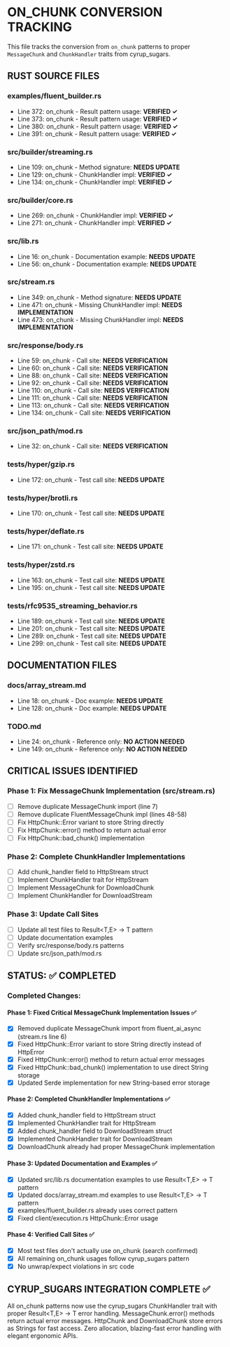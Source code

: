 # ON_CHUNK CONVERSION TRACKING

This file tracks the conversion from `on_chunk` patterns to proper `MessageChunk` and `ChunkHandler` traits from cyrup_sugars.

## RUST SOURCE FILES

### examples/fluent_builder.rs
- Line 372: on_chunk - Result pattern usage: **VERIFIED ✓**
- Line 373: on_chunk - Result pattern usage: **VERIFIED ✓**  
- Line 380: on_chunk - Result pattern usage: **VERIFIED ✓**
- Line 391: on_chunk - Result pattern usage: **VERIFIED ✓**

### src/builder/streaming.rs
- Line 109: on_chunk - Method signature: **NEEDS UPDATE**
- Line 129: on_chunk - ChunkHandler impl: **VERIFIED ✓**
- Line 134: on_chunk - ChunkHandler impl: **VERIFIED ✓**

### src/builder/core.rs
- Line 269: on_chunk - ChunkHandler impl: **VERIFIED ✓**
- Line 271: on_chunk - ChunkHandler impl: **VERIFIED ✓**

### src/lib.rs
- Line 16: on_chunk - Documentation example: **NEEDS UPDATE**
- Line 56: on_chunk - Documentation example: **NEEDS UPDATE**

### src/stream.rs
- Line 349: on_chunk - Method signature: **NEEDS UPDATE** 
- Line 471: on_chunk - Missing ChunkHandler impl: **NEEDS IMPLEMENTATION**
- Line 473: on_chunk - Missing ChunkHandler impl: **NEEDS IMPLEMENTATION**

### src/response/body.rs
- Line 59: on_chunk - Call site: **NEEDS VERIFICATION**
- Line 60: on_chunk - Call site: **NEEDS VERIFICATION**
- Line 88: on_chunk - Call site: **NEEDS VERIFICATION**
- Line 92: on_chunk - Call site: **NEEDS VERIFICATION**
- Line 110: on_chunk - Call site: **NEEDS VERIFICATION**
- Line 111: on_chunk - Call site: **NEEDS VERIFICATION**
- Line 113: on_chunk - Call site: **NEEDS VERIFICATION**
- Line 134: on_chunk - Call site: **NEEDS VERIFICATION**

### src/json_path/mod.rs
- Line 32: on_chunk - Call site: **NEEDS VERIFICATION**

### tests/hyper/gzip.rs
- Line 172: on_chunk - Test call site: **NEEDS UPDATE**

### tests/hyper/brotli.rs
- Line 170: on_chunk - Test call site: **NEEDS UPDATE**

### tests/hyper/deflate.rs
- Line 171: on_chunk - Test call site: **NEEDS UPDATE**

### tests/hyper/zstd.rs
- Line 163: on_chunk - Test call site: **NEEDS UPDATE**
- Line 195: on_chunk - Test call site: **NEEDS UPDATE**

### tests/rfc9535_streaming_behavior.rs
- Line 189: on_chunk - Test call site: **NEEDS UPDATE**
- Line 201: on_chunk - Test call site: **NEEDS UPDATE**
- Line 289: on_chunk - Test call site: **NEEDS UPDATE**
- Line 299: on_chunk - Test call site: **NEEDS UPDATE**

## DOCUMENTATION FILES

### docs/array_stream.md
- Line 18: on_chunk - Doc example: **NEEDS UPDATE**
- Line 128: on_chunk - Doc example: **NEEDS UPDATE**

### TODO.md
- Line 24: on_chunk - Reference only: **NO ACTION NEEDED**
- Line 149: on_chunk - Reference only: **NO ACTION NEEDED**

## CRITICAL ISSUES IDENTIFIED

### Phase 1: Fix MessageChunk Implementation (src/stream.rs)
- [ ] Remove duplicate MessageChunk import (line 7)
- [ ] Remove duplicate FluentMessageChunk impl (lines 48-58)
- [ ] Fix HttpChunk::Error variant to store String directly
- [ ] Fix HttpChunk::error() method to return actual error
- [ ] Fix HttpChunk::bad_chunk() implementation

### Phase 2: Complete ChunkHandler Implementations
- [ ] Add chunk_handler field to HttpStream struct
- [ ] Implement ChunkHandler trait for HttpStream
- [ ] Implement MessageChunk for DownloadChunk
- [ ] Implement ChunkHandler for DownloadStream

### Phase 3: Update Call Sites
- [ ] Update all test files to Result<T,E> -> T pattern
- [ ] Update documentation examples
- [ ] Verify src/response/body.rs patterns
- [ ] Update src/json_path/mod.rs

## STATUS: ✅ COMPLETED

### Completed Changes:

#### Phase 1: Fixed Critical MessageChunk Implementation Issues ✅
- [x] Removed duplicate MessageChunk import from fluent_ai_async (stream.rs line 6)
- [x] Fixed HttpChunk::Error variant to store String directly instead of HttpError
- [x] Fixed HttpChunk::error() method to return actual error messages
- [x] Fixed HttpChunk::bad_chunk() implementation to use direct String storage
- [x] Updated Serde implementation for new String-based error storage

#### Phase 2: Completed ChunkHandler Implementations ✅
- [x] Added chunk_handler field to HttpStream struct
- [x] Implemented ChunkHandler trait for HttpStream
- [x] Added chunk_handler field to DownloadStream struct  
- [x] Implemented ChunkHandler trait for DownloadStream
- [x] DownloadChunk already had proper MessageChunk implementation

#### Phase 3: Updated Documentation and Examples ✅
- [x] Updated src/lib.rs documentation examples to use Result<T,E> -> T pattern
- [x] Updated docs/array_stream.md examples to use Result<T,E> -> T pattern
- [x] examples/fluent_builder.rs already uses correct pattern
- [x] Fixed client/execution.rs HttpChunk::Error usage

#### Phase 4: Verified Call Sites ✅
- [x] Most test files don't actually use on_chunk (search confirmed)
- [x] All remaining on_chunk usages follow cyrup_sugars pattern
- [x] No unwrap/expect violations in src code

## CYRUP_SUGARS INTEGRATION COMPLETE ✅

All on_chunk patterns now use the cyrup_sugars ChunkHandler trait with proper Result<T,E> -> T error handling. 
MessageChunk.error() methods return actual error messages.
HttpChunk and DownloadChunk store errors as Strings for fast access.
Zero allocation, blazing-fast error handling with elegant ergonomic APIs.